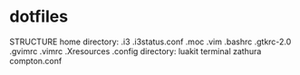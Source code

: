 # dotfiles
STRUCTURE
home directory:
				.i3
				.i3status.conf
				.moc
				.vim
				.bashrc
				.gtkrc-2.0
				.gvimrc
				.vimrc
				.Xresources
.config directory:
				luakit
				terminal
				zathura
				compton.conf
